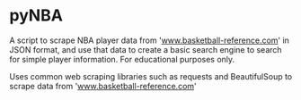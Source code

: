 # pyNBA
A script to scrape NBA player data from 'www.basketball-reference.com' in JSON format, and use that data to create a basic search engine to search for simple player information. For educational purposes only. 

Uses common web scraping libraries such as requests and BeautifulSoup to scrape data from 'www.basketball-reference.com'
